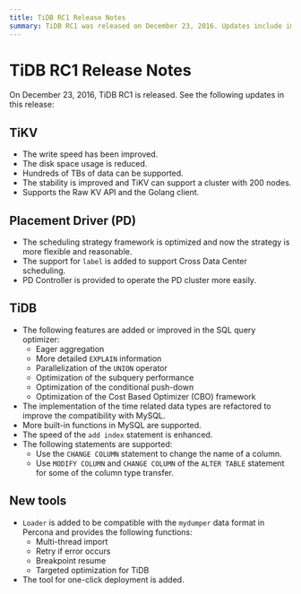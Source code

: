 ```yaml
---
title: TiDB RC1 Release Notes
summary: TiDB RC1 was released on December 23, 2016. Updates include improved write speed and reduced disk space usage in TiKV, optimized scheduling strategy framework in PD, and added features in the SQL query optimizer and new tools in TiDB. The release also supports more built-in functions in MySQL and enhances the speed of the `add index` statement.
---
```


# TiDB RC1 Release Notes

On December 23, 2016, TiDB RC1 is released. See the following updates in this release:

## TiKV

+ The write speed has been improved.
+ The disk space usage is reduced.
+ Hundreds of TBs of data can be supported.
+ The stability is improved and TiKV can support a cluster with 200 nodes.
+ Supports the Raw KV API and the Golang client.

## Placement Driver (PD)

+ The scheduling strategy framework is optimized and now the strategy is more flexible and reasonable.
+ The support for `label` is added to support Cross Data Center scheduling.
+ PD Controller is provided to operate the PD cluster more easily.

## TiDB

+ The following features are added or improved in the SQL query optimizer:
    - Eager aggregation
    - More detailed `EXPLAIN` information
    - Parallelization of the `UNION` operator
    - Optimization of the subquery performance
    - Optimization of the conditional push-down
    - Optimization of the Cost Based Optimizer (CBO) framework
+ The implementation of the time related data types are refactored to improve the compatibility with MySQL.
+ More built-in functions in MySQL are supported.
+ The speed of the `add index` statement is enhanced.
+ The following statements are supported:
    - Use the `CHANGE COLUMN` statement to change the name of a column.
    - Use `MODIFY COLUMN` and `CHANGE COLUMN` of the `ALTER TABLE` statement for some of the column type transfer.

## New tools

+ `Loader` is added to be compatible with the `mydumper` data format in Percona and provides the following functions:
    - Multi-thread import
    - Retry if error occurs
    - Breakpoint resume
    - Targeted optimization for TiDB
+ The tool for one-click deployment is added.
